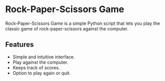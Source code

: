 # Rock-Paper-Scissors Game

Rock-Paper-Scissors Game is a simple Python script that lets you play the classic game of rock-paper-scissors against the computer.

## Features

- Simple and intuitive interface.
- Play against the computer.
- Keeps track of scores.
- Option to play again or quit.

